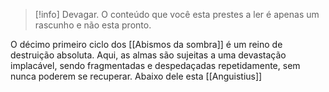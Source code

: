 >[!info] Devagar.
>O conteúdo que você esta prestes a ler é apenas um rascunho e não esta pronto.

O décimo primeiro ciclo dos [[Abismos da sombra]] é um reino de destruição absoluta. Aqui, as almas são sujeitas a uma devastação implacável, sendo fragmentadas e despedaçadas repetidamente, sem nunca poderem se recuperar.
Abaixo dele esta [[Anguistius]]